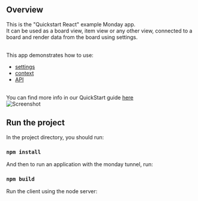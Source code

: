 ## Overview
This is the "Quickstart React" example Monday app. 
<br>It can be used as a board view, item view or any other view, connected to a board and render data from the board using settings.

<br>This app demonstrates how to use: 
- [settings](https://github.com/mondaycom/monday-sdk-js#mondaygettype-params--) 
- [context](https://github.com/mondaycom/monday-sdk-js#mondaygettype-params--) 
- [API](https://github.com/mondaycom/monday-sdk-js#mondayapiquery-options--)

<br>You can find more info in our QuickStart guide [here](https://monday.com/developers/apps/quickstart-view/)
<br /> ![Screenshot](https://dapulse-res.cloudinary.com/image/upload/w_900/v1591485466/remote_mondaycom_static/developers/screenshots/final_view.gif)

## Run the project

In the project directory, you should run:

### `npm install`

And then to run an application with the monday tunnel, run:

### `npm build`

Run the client using the node server:
